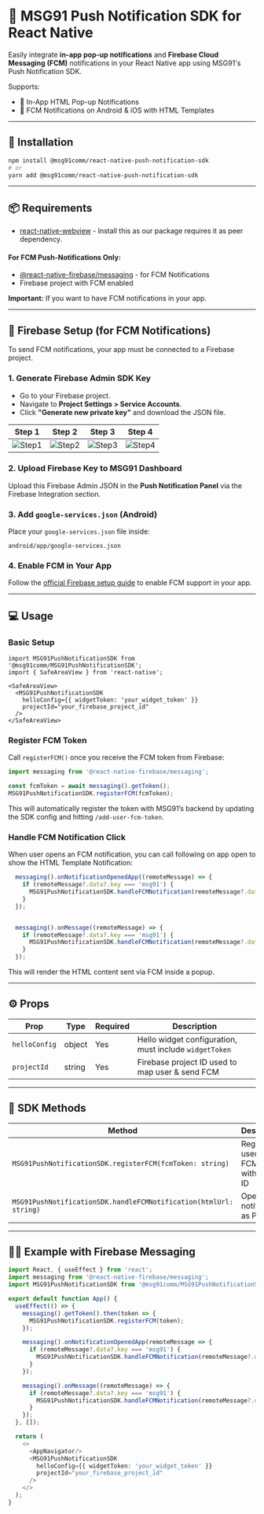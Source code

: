 # 📲 MSG91 Push Notification SDK for React Native

Easily integrate **in-app pop-up notifications** and **Firebase Cloud Messaging (FCM)** notifications in your React Native app using MSG91's Push Notification SDK.

Supports:
- 🔔 In-App HTML Pop-up Notifications
- 📩 FCM Notifications on Android & iOS with HTML Templates

---

## 🚀 Installation

```bash
npm install @msg91comm/react-native-push-notification-sdk
# or
yarn add @msg91comm/react-native-push-notification-sdk
```

---

## 📦 Requirements

- [react-native-webview](https://www.npmjs.com/package/react-native-webview) - Install this as our package requires it as peer dependency.
#### For FCM Push-Notifications Only:
- [@react-native-firebase/messaging](https://rnfirebase.io/messaging/usage) - for FCM Notifications
- Firebase project with FCM enabled

**Important:** If you want to have FCM notifications in your app.

---

## 🔧 Firebase Setup (for FCM Notifications)

To send FCM notifications, your app must be connected to a Firebase project.

### 1. Generate Firebase Admin SDK Key

- Go to your Firebase project.
- Navigate to **Project Settings > Service Accounts**.
- Click **"Generate new private key"** and download the JSON file.

| Step 1 | Step 2 | Step 3 | Step 4 |
|--------|--------|--------|--------|
| ![Step1](https://github.com/user-attachments/assets/b6db5b1c-c6c5-4f75-b3e7-fc9e59068212) | ![Step2](https://github.com/user-attachments/assets/3128a5f0-fddb-49cc-9d8b-6001709c5a9a) | ![Step3](https://github.com/user-attachments/assets/307788e2-2015-443b-a4c0-e54e19de3e52) | ![Step4](https://github.com/user-attachments/assets/98a2f3a8-06f2-423e-a7f8-0f63f6225186) |


### 2. Upload Firebase Key to MSG91 Dashboard

Upload this Firebase Admin JSON in the **Push Notification Panel** via the Firebase Integration section.

### 3. Add `google-services.json` (Android)

Place your `google-services.json` file inside:
```
android/app/google-services.json
```

### 4. Enable FCM in Your App

Follow the [official Firebase setup guide](https://rnfirebase.io/messaging/usage) to enable FCM support in your app.

---

## 💻 Usage

### Basic Setup

```tsx
import MSG91PushNotificationSDK from '@msg91comm/MSG91PushNotificationSDK';
import { SafeAreaView } from 'react-native';

<SafeAreaView>
  <MSG91PushNotificationSDK
    helloConfig={{ widgetToken: 'your_widget_token' }}
    projectId="your_firebase_project_id"
  />
</SafeAreaView>
```

### Register FCM Token

Call `registerFCM()` once you receive the FCM token from Firebase:

```ts
import messaging from '@react-native-firebase/messaging';

const fcmToken = await messaging().getToken();
MSG91PushNotificationSDK.registerFCM(fcmToken);
```

This will automatically register the token with MSG91’s backend by updating the SDK config and hitting `/add-user-fcm-token`.

### Handle FCM Notification Click

When user opens an FCM notification, you can call following on app open to show the HTML Template Notification:

```ts
  messaging().onNotificationOpenedApp((remoteMessage) => {
    if (remoteMessage?.data?.key === 'msg91') {
      MSG91PushNotificationSDK.handleFCMNotification(remoteMessage?.data?.html_url as string);
    }
  });


  messaging().onMessage((remoteMessage) => {
    if (remoteMessage?.data?.key === 'msg91') {
      MSG91PushNotificationSDK.handleFCMNotification(remoteMessage?.data?.html_url as string);
    }
  });
```

This will render the HTML content sent via FCM inside a popup.

---

## ⚙️ Props

| Prop        | Type     | Required | Description                              |
|-------------|----------|----------|------------------------------------------|
| `helloConfig` | object | Yes | Hello widget configuration, must include `widgetToken` |
| `projectId` | string   | Yes | Firebase project ID used to map user & send FCM |

---

## 🧪 SDK Methods

| Method | Description |
|--------|-------------|
| `MSG91PushNotificationSDK.registerFCM(fcmToken: string)` | Registers user device FCM token with project ID |
| `MSG91PushNotificationSDK.handleFCMNotification(htmlUrl: string)` | Opens FCM notification as Popup |

---

## 🧑‍💻 Example with Firebase Messaging

```ts
import React, { useEffect } from 'react';
import messaging from '@react-native-firebase/messaging';
import MSG91PushNotificationSDK from '@msg91comm/MSG91PushNotificationSDK';

export default function App() {
  useEffect(() => {
    messaging().getToken().then(token => {
      MSG91PushNotificationSDK.registerFCM(token);
    });

    messaging().onNotificationOpenedApp(remoteMessage => {
      if (remoteMessage?.data?.key === 'msg91') {
        MSG91PushNotificationSDK.handleFCMNotification(remoteMessage?.data?.html_url as string);
      }
    });

    messaging().onMessage((remoteMessage) => {
      if (remoteMessage?.data?.key === 'msg91') {
        MSG91PushNotificationSDK.handleFCMNotification(remoteMessage?.data?.html_url as string);
      }
    });
  }, []);

  return (
    <>
      <AppNavigator/>
      <MSG91PushNotificationSDK
        helloConfig={{ widgetToken: 'your_widget_token' }}
        projectId="your_firebase_project_id"
      />
    </>
  );
}
```
